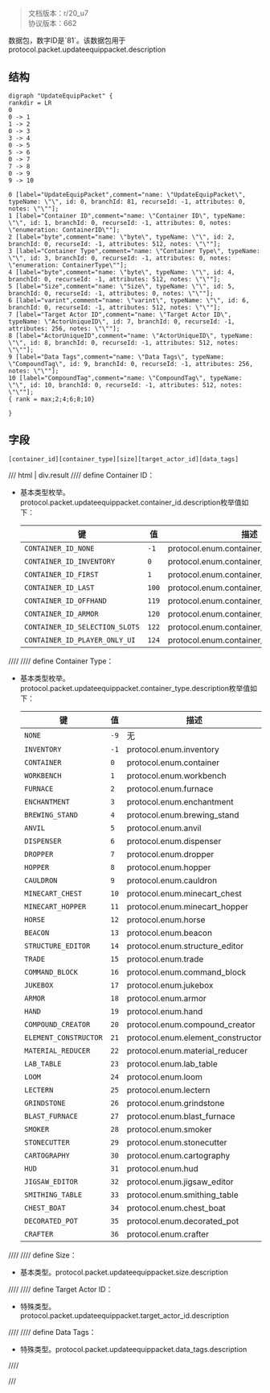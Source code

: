 # <!-- md:samp UpdateEquipPacket -->

> 文档版本：r/20_u7<br/>协议版本：662

<!-- md:samp UpdateEquipPacket -->数据包，数字ID是`81`。该数据包用于protocol.packet.updateequippacket.description

## 结构

```viz
digraph "UpdateEquipPacket" {
rankdir = LR
0
0 -> 1
1 -> 2
0 -> 3
3 -> 4
0 -> 5
5 -> 6
0 -> 7
7 -> 8
0 -> 9
9 -> 10

0 [label="UpdateEquipPacket",comment="name: \"UpdateEquipPacket\", typeName: \"\", id: 0, branchId: 81, recurseId: -1, attributes: 0, notes: \"\""];
1 [label="Container ID",comment="name: \"Container ID\", typeName: \"\", id: 1, branchId: 0, recurseId: -1, attributes: 0, notes: \"enumeration: ContainerID\""];
2 [label="byte",comment="name: \"byte\", typeName: \"\", id: 2, branchId: 0, recurseId: -1, attributes: 512, notes: \"\""];
3 [label="Container Type",comment="name: \"Container Type\", typeName: \"\", id: 3, branchId: 0, recurseId: -1, attributes: 0, notes: \"enumeration: ContainerType\""];
4 [label="byte",comment="name: \"byte\", typeName: \"\", id: 4, branchId: 0, recurseId: -1, attributes: 512, notes: \"\""];
5 [label="Size",comment="name: \"Size\", typeName: \"\", id: 5, branchId: 0, recurseId: -1, attributes: 0, notes: \"\""];
6 [label="varint",comment="name: \"varint\", typeName: \"\", id: 6, branchId: 0, recurseId: -1, attributes: 512, notes: \"\""];
7 [label="Target Actor ID",comment="name: \"Target Actor ID\", typeName: \"ActorUniqueID\", id: 7, branchId: 0, recurseId: -1, attributes: 256, notes: \"\""];
8 [label="ActorUniqueID",comment="name: \"ActorUniqueID\", typeName: \"\", id: 8, branchId: 0, recurseId: -1, attributes: 512, notes: \"\""];
9 [label="Data Tags",comment="name: \"Data Tags\", typeName: \"CompoundTag\", id: 9, branchId: 0, recurseId: -1, attributes: 256, notes: \"\""];
10 [label="CompoundTag",comment="name: \"CompoundTag\", typeName: \"\", id: 10, branchId: 0, recurseId: -1, attributes: 512, notes: \"\""];
{ rank = max;2;4;6;8;10}

}

```

## 字段

```title='UpdateEquipPacket'
[container_id][container_type][size][target_actor_id][data_tags]
```

/// html | div.result
//// define
Container ID：<!-- md:samp byte -->

- 基本类型枚举。protocol.packet.updateequippacket.container_id.description枚举值如下：

  |键|值|描述|
  |---|---|---|
  |`CONTAINER_ID_NONE`|`-1`|protocol.enum.container_id_none|
  |`CONTAINER_ID_INVENTORY`|`0`|protocol.enum.container_id_inventory|
  |`CONTAINER_ID_FIRST`|`1`|protocol.enum.container_id_first|
  |`CONTAINER_ID_LAST`|`100`|protocol.enum.container_id_last|
  |`CONTAINER_ID_OFFHAND`|`119`|protocol.enum.container_id_offhand|
  |`CONTAINER_ID_ARMOR`|`120`|protocol.enum.container_id_armor|
  |`CONTAINER_ID_SELECTION_SLOTS`|`122`|protocol.enum.container_id_selection_slots|
  |`CONTAINER_ID_PLAYER_ONLY_UI`|`124`|protocol.enum.container_id_player_only_ui|



////
//// define
Container Type：<!-- md:samp byte -->

- 基本类型枚举。protocol.packet.updateequippacket.container_type.description枚举值如下：

  |键|值|描述|
  |---|---|---|
  |`NONE`|`-9`|无|
  |`INVENTORY`|`-1`|protocol.enum.inventory|
  |`CONTAINER`|`0`|protocol.enum.container|
  |`WORKBENCH`|`1`|protocol.enum.workbench|
  |`FURNACE`|`2`|protocol.enum.furnace|
  |`ENCHANTMENT`|`3`|protocol.enum.enchantment|
  |`BREWING_STAND`|`4`|protocol.enum.brewing_stand|
  |`ANVIL`|`5`|protocol.enum.anvil|
  |`DISPENSER`|`6`|protocol.enum.dispenser|
  |`DROPPER`|`7`|protocol.enum.dropper|
  |`HOPPER`|`8`|protocol.enum.hopper|
  |`CAULDRON`|`9`|protocol.enum.cauldron|
  |`MINECART_CHEST`|`10`|protocol.enum.minecart_chest|
  |`MINECART_HOPPER`|`11`|protocol.enum.minecart_hopper|
  |`HORSE`|`12`|protocol.enum.horse|
  |`BEACON`|`13`|protocol.enum.beacon|
  |`STRUCTURE_EDITOR`|`14`|protocol.enum.structure_editor|
  |`TRADE`|`15`|protocol.enum.trade|
  |`COMMAND_BLOCK`|`16`|protocol.enum.command_block|
  |`JUKEBOX`|`17`|protocol.enum.jukebox|
  |`ARMOR`|`18`|protocol.enum.armor|
  |`HAND`|`19`|protocol.enum.hand|
  |`COMPOUND_CREATOR`|`20`|protocol.enum.compound_creator|
  |`ELEMENT_CONSTRUCTOR`|`21`|protocol.enum.element_constructor|
  |`MATERIAL_REDUCER`|`22`|protocol.enum.material_reducer|
  |`LAB_TABLE`|`23`|protocol.enum.lab_table|
  |`LOOM`|`24`|protocol.enum.loom|
  |`LECTERN`|`25`|protocol.enum.lectern|
  |`GRINDSTONE`|`26`|protocol.enum.grindstone|
  |`BLAST_FURNACE`|`27`|protocol.enum.blast_furnace|
  |`SMOKER`|`28`|protocol.enum.smoker|
  |`STONECUTTER`|`29`|protocol.enum.stonecutter|
  |`CARTOGRAPHY`|`30`|protocol.enum.cartography|
  |`HUD`|`31`|protocol.enum.hud|
  |`JIGSAW_EDITOR`|`32`|protocol.enum.jigsaw_editor|
  |`SMITHING_TABLE`|`33`|protocol.enum.smithing_table|
  |`CHEST_BOAT`|`34`|protocol.enum.chest_boat|
  |`DECORATED_POT`|`35`|protocol.enum.decorated_pot|
  |`CRAFTER`|`36`|protocol.enum.crafter|



////
//// define
Size：<!-- md:samp varint -->

- 基本类型。protocol.packet.updateequippacket.size.description


////
//// define
Target Actor ID：[<!-- md:samp ActorUniqueID -->](../types/actoruniqueid.md)

- 特殊类型。protocol.packet.updateequippacket.target_actor_id.description


////
//// define
Data Tags：[<!-- md:samp CompoundTag -->](../types/compoundtag.md)

- 特殊类型。protocol.packet.updateequippacket.data_tags.description


////

///

